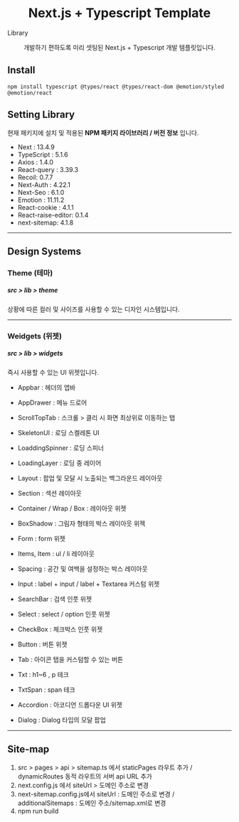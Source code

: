 # <div align="center">

<h1 align="center">Next.js + Typescript Template</h1>Library

<p align="center">
개발하기 편하도록 미리 셋팅된 Next.js + Typescript 개발 템플릿입니다.
</p>
</div>

## Install

    npm install typescript @types/react @types/react-dom @emotion/styled @emotion/react

## Setting Library

현재 패키지에 설치 및 적용된 **NPM 패키지 라이브러리 / 버전 정보** 입니다.

- Next : 13.4.9
- TypeScript : 5.1.6
- Axios : 1.4.0
- React-query : 3.39.3
- Recoil: 0.7.7
- Next-Auth : 4.22.1
- Next-Seo : 6.1.0
- Emotion : 11.11.2
- React-cookie : 4.1.1
- React-raise-editor: 0.1.4
- next-sitemap: 4.1.8

---

## Design Systems

### Theme (테마)

##### src > lib > theme

상황에 따른 컬러 및 사이즈를 사용할 수 있는 디자인 시스템입니다.

---

### Weidgets (위젯)

##### src > lib > widgets

즉시 사용할 수 있는 UI 위젯입니다.

- Appbar : 헤더의 앱바
- AppDrawer : 메뉴 드로어

- ScrollTopTab : 스크롤 > 클리 시 화면 최상위로 이동하는 탭

- SkeletonUI : 로딩 스켈레톤 UI
- LoaddingSpinner : 로딩 스피너
- LoadingLayer : 로딩 중 레이어

- Layout : 팝업 및 모달 시 노출되는 백그라운드 레이아웃
- Section : 섹션 레이아웃
- Container / Wrap / Box : 레이아웃 위젯
- BoxShadow : 그림자 형태의 박스 레이아웃 위젝
- Form : form 위젯
- Items, Item : ul / li 레이아웃

- Spacing : 공간 및 여백을 설정하는 박스 레이아웃

- Input : label + input / label + Textarea 커스텀 위젯
- SearchBar : 검색 인풋 위젯
- Select : select / option 인풋 위젯
- CheckBox : 체크박스 인풋 위젯

- Button : 버튼 위젯
- Tab : 아이콘 탭을 커스텀할 수 있는 버튼

- Txt : h1~6 , p 테크
- TxtSpan : span 테크

- Accordion : 아코디언 드롭다운 UI 위젯

- Dialog : Dialog 타입의 모달 팝업

---

## Site-map

1. src > pages > api > sitemap.ts 에서 staticPages 라우트 추가 / dynamicRoutes 동적 라우트의 서버 api URL 추가
2. next.config.js 에서 siteUrl > 도메인 주소로 변경
3. next-sitemap.config.js에서 siteUrl : 도메인 주소로 변경 / additionalSitemaps : 도메인 주소/sitemap.xml로 변경
4. npm run build
